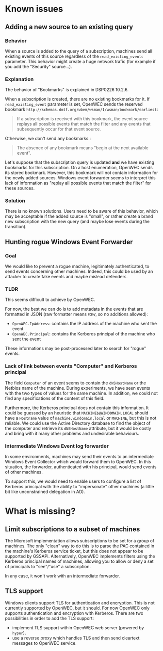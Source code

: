 # Known issues

## Adding a new source to an existing query

### Behavior

When a source is added to the query of a subscription, machines send all existing events of this source regardless of the `read_existing_events` parameter. This behavior might create a huge network trafic (for example if you add the "Security" source...).

### Explanation

The behavior of "Bookmarks" is explained in DSP0226 10.2.6.

When a subscription is created, there are no existing bookmarks for it. If `read_existing_event` parameter is set, OpenWEC sends the reserved bookmark `http://schemas.dmtf.org/wbem/wsman/1/wsman/bookmark/earliest`:
> If a subscription is received with this bookmark, the event source replays all possible events that match the filter and any events that subsequently occur for that event source.

Otherwise, we don't send any bookmarks :
> The absence of any bookmark means "begin at the next available event".

Let's suppose that the subscription query is updated __and__ we have existing bookmarks for this subscription. On a host enumeration, OpenWEC sends its stored bookmark. However, this bookmark will not contain information for the newly added sources. Windows event forwarder seems to interpret this lack of information as "replay all possible events that match the filter" for these sources.

### Solution

There is no known solutions. Users need to be aware of this behavior, which may be acceptable if the added source is "small", or rather create a brand new subscription with the new query (and maybe lose events during the transition).

## Hunting rogue Windows Event Forwarder

### Goal

We would like to prevent a rogue machine, legitimately authenticated, to send events concerning other machines. Indeed, this could be used by an attacker to create fake events and maybe mislead defenders.

### TLDR

This seems difficult to achieve by OpenWEC.

For now, the best we can do is to add metadata in the events that are formatted in JSON (raw formatter means _raw_, so no additions allowed):
- `OpenWEC.IpAddress`: contains the IP address of the machine who sent the event
- `OpenWEC.Principal`: contains the Kerberos principal of the machine who sent the event

These informations may be post-processed later to search for "rogue" events.

### Lack of link between events "Computer" and Kerberos principal

The field `Computer` of an event seems to contain the `dNSHostName` or the Netbios name of the machine. During experiments, we have seen events with the two types of values for the same machine. In addition, we could not find any specifications of the content of this field.

Furthermore, the Kerberos principal does not contain this information. It could be guessed by an heuristic that `MACHINE$@WINDOMAIN.LOCAL` should have a `Hostname` value of `machine.windomain.local` or `MACHINE`, but this is not reliable. We could use the Active Directory database to find the object of the computer and retrieve its `dNSHostName` attribute, but it would be costly and bring with it many other problems and undesirable behaviours.

### Intermediate Windows Event log forwarder

In some environments, machines may send their events to an intermediate Windows Event Collector which would forward them to OpenWEC. In this situation, the forwarder, authenticated with his principal, would send events of other machines.

To support this, we would need to enable users to configure a list of Kerberos principal with the ability to "impersonate" other machines (a little bit like unconstrained delegation in AD).

# What is missing?

## Limit subscriptions to a subset of machines

The Microsoft implementation allows subscriptions to be set for a group of machines. The only "clean" way to do this is to parse the PAC contained in the machine's Kerberos service ticket, but this does not appear to be supported by GSSAPI. Alternatively, OpenWEC implements filters using the Kerberos principal names of machines, allowing you to allow or deny a set of principals to "see"/"use" a subscription.

In any case, it won't work with an intermediate forwarder.

## TLS support

Windows clients support TLS for authentication and encryption. This is not currently supported by OpenWEC, but it should. For now OpenWEC only supports authentication and encryption with Kerberos. There are two possibilities in order to add the TLS support:
- implement TLS support within OpenWEC web server (powered by `hyper`).
- use a reverse proxy which handles TLS and then send cleartext messages to OpenWEC service.
